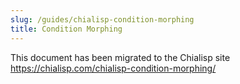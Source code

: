 ```yaml
---
slug: /guides/chialisp-condition-morphing
title: Condition Morphing
---
```


This document has been migrated to the Chialisp site https://chialisp.com/chialisp-condition-morphing/
